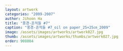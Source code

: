```yaml
---
layout: artwork
categories: "2009-2007"
author: Jihoon Ha
title: "풍경-흔적들 #7"
caption: "풍경-흔적들 #7_oil on paper_25×25㎝_2009"
image: /assets/images/artworks/artwork027.jpg
thumb: /assets/images/artworks/thumbs/artwork027.jpg
order: 908004
---
```

